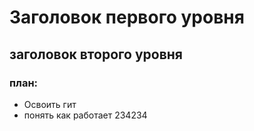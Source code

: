 # Заголовок первого уровня
## заголовок второго уровня

### план:
* Освоить гит
* понять как работает
234234